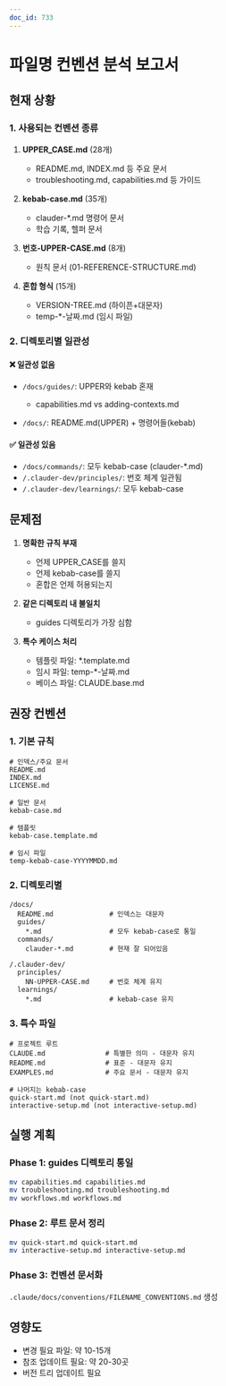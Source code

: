 ```yaml
---
doc_id: 733
---
```


# 파일명 컨벤션 분석 보고서

## 현재 상황

### 1. 사용되는 컨벤션 종류
1. **UPPER_CASE.md** (28개)
   - README.md, INDEX.md 등 주요 문서
   - troubleshooting.md, capabilities.md 등 가이드
   
2. **kebab-case.md** (35개) 
   - clauder-*.md 명령어 문서
   - 학습 기록, 헬퍼 문서
   
3. **번호-UPPER-CASE.md** (8개)
   - 원칙 문서 (01-REFERENCE-STRUCTURE.md)
   
4. **혼합 형식** (15개)
   - VERSION-TREE.md (하이픈+대문자)
   - temp-*-날짜.md (임시 파일)

### 2. 디렉토리별 일관성

#### ❌ 일관성 없음
- `/docs/guides/`: UPPER와 kebab 혼재
  - capabilities.md vs adding-contexts.md
  
- `/docs/`: README.md(UPPER) + 명령어들(kebab)

#### ✅ 일관성 있음
- `/docs/commands/`: 모두 kebab-case (clauder-*.md)
- `/.clauder-dev/principles/`: 번호 체계 일관됨
- `/.clauder-dev/learnings/`: 모두 kebab-case

## 문제점

1. **명확한 규칙 부재**
   - 언제 UPPER_CASE를 쓸지
   - 언제 kebab-case를 쓸지
   - 혼합은 언제 허용되는지

2. **같은 디렉토리 내 불일치**
   - guides 디렉토리가 가장 심함

3. **특수 케이스 처리**
   - 템플릿 파일: *.template.md
   - 임시 파일: temp-*-날짜.md
   - 베이스 파일: CLAUDE.base.md

## 권장 컨벤션

### 1. 기본 규칙
```
# 인덱스/주요 문서
README.md
INDEX.md
LICENSE.md

# 일반 문서
kebab-case.md

# 템플릿
kebab-case.template.md

# 임시 파일
temp-kebab-case-YYYYMMDD.md
```

### 2. 디렉토리별
```
/docs/
  README.md              # 인덱스는 대문자
  guides/
    *.md                 # 모두 kebab-case로 통일
  commands/
    clauder-*.md         # 현재 잘 되어있음
    
/.clauder-dev/
  principles/
    NN-UPPER-CASE.md     # 번호 체계 유지
  learnings/
    *.md                 # kebab-case 유지
```

### 3. 특수 파일
```
# 프로젝트 루트
CLAUDE.md               # 특별한 의미 - 대문자 유지
README.md               # 표준 - 대문자 유지
EXAMPLES.md             # 주요 문서 - 대문자 유지

# 나머지는 kebab-case
quick-start.md (not quick-start.md)
interactive-setup.md (not interactive-setup.md)
```

## 실행 계획

### Phase 1: guides 디렉토리 통일
```bash
mv capabilities.md capabilities.md
mv troubleshooting.md troubleshooting.md  
mv workflows.md workflows.md
```

### Phase 2: 루트 문서 정리
```bash
mv quick-start.md quick-start.md
mv interactive-setup.md interactive-setup.md
```

### Phase 3: 컨벤션 문서화
`.claude/docs/conventions/FILENAME_CONVENTIONS.md` 생성

## 영향도
- 변경 필요 파일: 약 10-15개
- 참조 업데이트 필요: 약 20-30곳
- 버전 트리 업데이트 필요